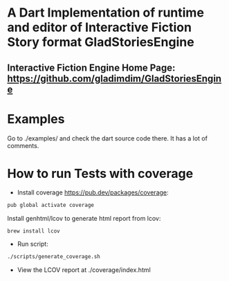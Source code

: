 # A Dart Implementation of runtime and editor of Interactive Fiction Story format GladStoriesEngine

## Interactive Fiction Engine Home Page: https://github.com/gladimdim/GladStoriesEngine

# Examples

Go to ./examples/ and check the dart source code there. It has a lot of comments.

# How to run Tests with coverage

- Install coverage https://pub.dev/packages/coverage:

```sh
pub global activate coverage
```

Install genhtml/lcov to generate html report from lcov:

```
brew install lcov
```

- Run script:

```sh
./scripts/generate_coverage.sh
```

- View the LCOV report at ./coverage/index.html
